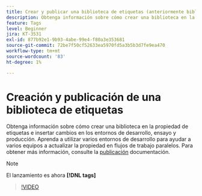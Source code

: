 ```yaml
---
title: Crear y publicar una biblioteca de etiquetas (anteriormente biblioteca de Launch)
description: Obtenga información sobre cómo crear una biblioteca en la propiedad de etiquetas e insertar cambios en los entornos de desarrollo, ensayo y producción.
feature: Tags
level: Beginner
jira: KT-3531
exl-id: 877b92e1-9b93-4abe-99e4-f80a3e353681
source-git-commit: 72be7f50cf52633ea5970fd5a3b5b3d7fe9ea470
workflow-type: tm+mt
source-wordcount: '83'
ht-degree: 1%

---
```


# Creación y publicación de una biblioteca de etiquetas

Obtenga información sobre cómo crear una biblioteca en la propiedad de etiquetas e insertar cambios en los entornos de desarrollo, ensayo y producción. Aprenda a utilizar varios entornos de desarrollo para ayudar a varios equipos a actualizar la propiedad en flujos de trabajo paralelos. Para obtener más información, consulte la [publicación](https://experienceleague.adobe.com/docs/experience-platform/tags/publish/overview.html?lang=es) documentación.

>[!NOTE]
>
> El lanzamiento es ahora **[!DNL tags]**

>[!VIDEO](https://video.tv.adobe.com/v/28731/?learn=on)
